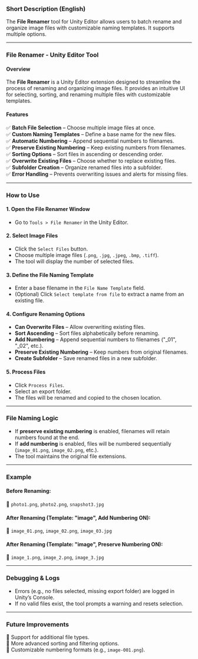 ### **Short Description (English)**  
The **File Renamer** tool for Unity Editor allows users to batch rename and organize image files with customizable naming templates. It supports multiple options.

---

### **File Renamer - Unity Editor Tool**  
#### **Overview**  
The **File Renamer** is a Unity Editor extension designed to streamline the process of renaming and organizing image files. It provides an intuitive UI for selecting, sorting, and renaming multiple files with customizable templates.

#### **Features**  
✅ **Batch File Selection** – Choose multiple image files at once.  
✅ **Custom Naming Templates** – Define a base name for the new files.  
✅ **Automatic Numbering** – Append sequential numbers to filenames.  
✅ **Preserve Existing Numbering** – Keep existing numbers from filenames.  
✅ **Sorting Options** – Sort files in ascending or descending order.  
✅ **Overwrite Existing Files** – Choose whether to replace existing files.  
✅ **Subfolder Creation** – Organize renamed files into a subfolder.  
✅ **Error Handling** – Prevents overwriting issues and alerts for missing files.  

---

### **How to Use**  
#### **1. Open the File Renamer Window**  
- Go to `Tools > File Renamer` in the Unity Editor.

#### **2. Select Image Files**  
- Click the `Select Files` button.  
- Choose multiple image files (`.png`, `.jpg`, `.jpeg`, `.bmp`, `.tiff`).  
- The tool will display the number of selected files.

#### **3. Define the File Naming Template**  
- Enter a base filename in the `File Name Template` field.  
- (Optional) Click `Select template from file` to extract a name from an existing file.

#### **4. Configure Renaming Options**  
- **Can Overwrite Files** – Allow overwriting existing files.  
- **Sort Ascending** – Sort files alphabetically before renaming.  
- **Add Numbering** – Append sequential numbers to filenames ("_01", "_02", etc.).  
- **Preserve Existing Numbering** – Keep numbers from original filenames.  
- **Create Subfolder** – Save renamed files in a new subfolder.

#### **5. Process Files**  
- Click `Process Files`.  
- Select an export folder.  
- The files will be renamed and copied to the chosen location.  

---

### **File Naming Logic**  
- If **preserve existing numbering** is enabled, filenames will retain numbers found at the end.  
- If **add numbering** is enabled, files will be numbered sequentially (`image_01.png`, `image_02.png`, etc.).  
- The tool maintains the original file extensions.

---

### **Example**  
#### **Before Renaming:**  
📂 `photo1.png`, `photo2.png`, `snapshot3.jpg`  

#### **After Renaming (Template: "image", Add Numbering ON):**  
📂 `image_01.png`, `image_02.png`, `image_03.jpg`  

#### **After Renaming (Template: "image", Preserve Numbering ON):**  
📂 `image_1.png`, `image_2.png`, `image_3.jpg`  

---

### **Debugging & Logs**  
- Errors (e.g., no files selected, missing export folder) are logged in Unity’s Console.  
- If no valid files exist, the tool prompts a warning and resets selection.  

---

### **Future Improvements**  
🔹 Support for additional file types.  
🔹 More advanced sorting and filtering options.  
🔹 Customizable numbering formats (e.g., `image-001.png`).  
